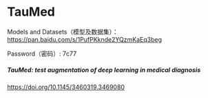 # TauMed



Models and Datasets（模型及数据集）：https://pan.baidu.com/s/1PufPKknde2YQzmKaEq3beg  

Password（密码）: 7c77



##### TauMed: test augmentation of deep learning in medical diagnosis

https://doi.org/10.1145/3460319.3469080